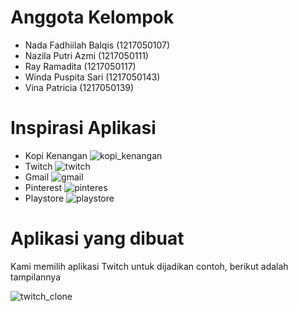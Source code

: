 # Anggota Kelompok

- Nada Fadhiilah Balqis (1217050107)
- Nazila Putri Azmi (1217050111)
- Ray Ramadita (1217050117)
- Winda Puspita Sari (1217050143)
- Vina Patricia (1217050139)

# Inspirasi Aplikasi

- Kopi Kenangan
  ![kopi_kenangan](screenshots/kopi_kenangan.jpg)
- Twitch
  ![twitch](screenshots/twitch.jpg)
- Gmail
  ![gmail](screenshots/gmail.jpg)
- Pinterest
  ![pinteres](screenshots/pinterest.jpg)
- Playstore
  ![playstore](screenshots/playstore.jpg)

# Aplikasi yang dibuat

Kami memilih aplikasi Twitch untuk dijadikan contoh, berikut adalah tampilannya

![twitch_clone](screenshots/twitch_clone.png)
